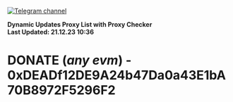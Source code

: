 [![Telegram channel](https://img.shields.io/endpoint?url=https://runkit.io/damiankrawczyk/telegram-badge/branches/master?url=https://t.me/n4z4v0d)](https://t.me/n4z4v0d) 

**Dynamic Updates Proxy List with Proxy Checker**  
**Last Updated: 21.12.23 10:36**

# DONATE (_any evm_) - 0xDEADf12DE9A24b47Da0a43E1bA70B8972F5296F2
